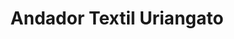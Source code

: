 ---
title: "Andador Textil Uriangato"
url: /uriangato/andador-textil-uriangato/
shop: Einkaufszentrum
---
